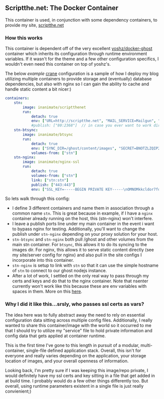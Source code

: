 ## Scriptthe.net: The Docker Container

This container is used, in conjunction with some dependency containers, to provide my site, [scriptthe.net](https://scriptthe.net)

### How this works

This container is dependent off of the very excellent [yoshz/docker-ghost](https://github.com/yoshz/docker-ghost) container which inherits its configuration through runtime environment variables. If it wasn't for the theme and a few other configuration specifics, I wouldn't even need this container on top of yoshz's.

The below *example* [crane](https://github.com/michaelsauter/crane) configuration is a sample of how I deploy my blog utilizing multiple containers to provide storage and (eventually) database dependencies, but also with nginx so I can gain the ability to cache and handle static content a bit nicer:)

```yaml
containers:
    stn:
        image: inanimate/scriptthenet
        run:
            detach: true
            env: ["URL=http://scriptthe.net", "MAIL_SERVICE=Mailgun", "MAIL_USER=postmaster@scriptthe.net", "MAIL_PASS=7003a252980deb045709c7f9392f31b4", "DB_CLIENT=mysql", "DB_HOST=superawesome.db.com", "DB_PORT=3306", "DB_DATABASE=stn", "DB_USER=stn", "DB_PASSWORD=exampleexamplenopenopenope"]
            #publish: ["80:2368"]  // in case you ever want to work directly with ghost (minus nginx)
    stn-btsync:
        image: inanimate/btsync
        run:
            detach: true
            env: ["SYNC_DIR=/ghost/content/images", "SECRET=BNOTZLZQIP2ZVINGC4ZPUWGD3J23ABOJD"]
            volumes-from: ["stn"]
    stn-nginx:
        image: inanimate/nginx-ssl
        run:
            detach: true
            volumes-from: ["stn"]
            link: ["stn:stn"]
            publish: ["443:443"]
            env: ["SSL_KEY=-----BEGIN PRIVATE KEY-----\nOMNOMkkcldor7fd9s..", "SSL_CERT=-----BEGIN CERTIFICATE-----\nMIIGSzCCBTOgAwIBAgI..", "SSL_TRUST_CERT=-----BEGIN CERTIFICATE-----\nherpDERp9xidufDDDG.."]
```
So lets walk through this config:

* I define 3 different containers and name them in association through a common name `stn`. This is great because in example, if I have a `nginx` container already running on the host, this (stn-nginx) won't interfere.
* I leave a publish ports line under my main container in the event i want to bypass nginx for testing. Additionally, you'll want to change the publish under `stn-nginx` depending on your proxy solution for your host.
* `stn-btsync` and `stn-nginx` both pull /ghost and other volumes from the main stn container. For `btsync`, this allows it to do its syncing to the images dir. For nginx, this allows it to serve static content directly (see my site/server config for nginx) and also pull in the site configs I incorporate into this container.
* `stn-nginx` is setup to link with `stn` so that it can use the simple hostname of `stn` to connect to our ghost nodejs instance.
* After a lot of work, I settled on the only real way to pass through my certs and keys and do that to the nginx container. Note that nsenter currently won't work like this because these are env variables with spaces in them. More on this [here](https://github.com/InAnimaTe/docker-nginx-ssl/blob/master/README.md).

### Why I did it like this...srsly, who passes ssl certs as vars?

The idea here was to fully abstract away the need to rely on essential configuration data sitting across multiple config files. Additionally, I really wanted to share this container/image with the world so it occurred to me that I should try to utilize my "service" file to hold private information and config data that gets applied at container runtime. 

This is the first time I've gone to this length in pursuit of a modular, multi-container, single-file defined application stack. Overall, this isn't for everyone and really varies depending on the application, your storage location of images, and your overall openness of information.

Looking back, I'm pretty sure if I was keeping this image/repo private, I would definitely have my ssl certs and key sitting in a file that get added in at build time. I probably would do a few other things differently too. But overall, using runtime parameters existent in a single file is just really convienient;)
